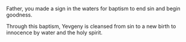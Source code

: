 Father, you made a sign in the waters for baptism 
to end sin and begin goodness.

Through this baptism, Yevgeny is cleansed from sin
to a new birth to innocence by water and the holy spirit.
